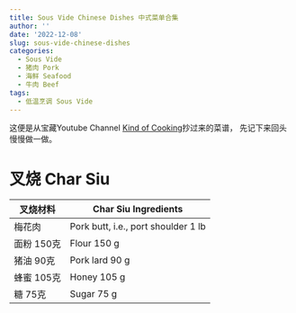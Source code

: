 ```yaml
---
title: Sous Vide Chinese Dishes 中式菜单合集
author: ''
date: '2022-12-08'
slug: sous-vide-chinese-dishes
categories:
  - Sous Vide
  - 猪肉 Pork
  - 海鲜 Seafood
  - 牛肉 Beef
tags:
  - 低温烹调 Sous Vide
---
```


这便是从宝藏Youtube Channel [Kind of Cooking](https://www.youtube.com/@KindofCooking)抄过来的菜谱，
先记下来回头慢慢做一做。

# 叉烧 Char Siu

|叉烧材料                            |Char Siu Ingredients            |
|-----------------------------------|-------------------------|
|梅花肉      |Pork butt, i.e., port shoulder 1 lb             |
|面粉 150克                         |Flour 150 g   |
|猪油 90克                          |Pork lard 90 g   |
|蜂蜜 105克                         |Honey 105 g   |
|糖 75克                            |Sugar 75 g             |


